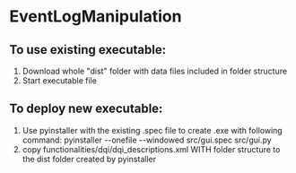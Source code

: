 # EventLogManipulation

## To use existing executable:
1. Download whole "dist" folder with data files included in folder structure
2. Start executable file

## To deploy new executable:
1. Use pyinstaller with the existing .spec file to create .exe with following command:
pyinstaller --onefile --windowed src/gui.spec src/gui.py
2. copy functionalities/dqi/dqi_descriptions.xml WITH folder structure to the dist folder created by pyinstaller 
